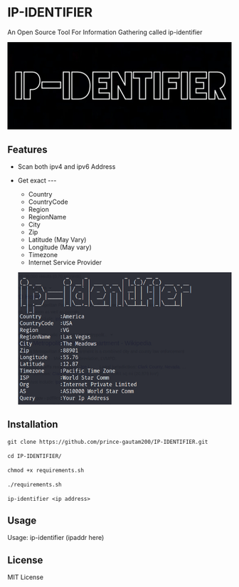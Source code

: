 
# IP-IDENTIFIER

An Open Source Tool For Information Gathering called ip-identifier

![](images/ipid.jpg)

## Features

- Scan both ipv4 and ipv6 Address

- Get exact ---
  + Country
  + CountryCode
  + Region
  + RegionName
  + City 
  + Zip
  + Latitude (May Vary)
  + Longitude (May vary)
  + Timezone 
  + Internet Service Provider

  ![](images/ipimage.png)
  

## Installation

```
git clone https://github.com/prince-gautam200/IP-IDENTIFIER.git

cd IP-IDENTIFIER/

chmod +x requirements.sh

./requirements.sh

ip-identifier <ip address>
```

## Usage

Usage: ip-identifier (ipaddr here)

## License

MIT License
